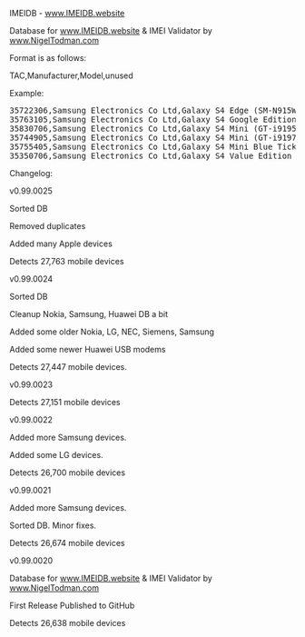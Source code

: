 IMEIDB - www.IMEIDB.website

Database for www.IMEIDB.website & IMEI Validator by www.NigelTodman.com

Format is as follows:

TAC,Manufacturer,Model,unused

Example:

<pre>
35722306,Samsung Electronics Co Ltd,Galaxy S4 Edge (SM-N915W8),,
35763105,Samsung Electronics Co Ltd,Galaxy S4 Google Edition (GT-i9505G),,
35830706,Samsung Electronics Co Ltd,Galaxy S4 Mini (GT-i9195),,
35744905,Samsung Electronics Co Ltd,Galaxy S4 Mini (GT-i9197),,
35755405,Samsung Electronics Co Ltd,Galaxy S4 Mini Blue Tick Edition (GT-i9195T),,
35350706,Samsung Electronics Co Ltd,Galaxy S4 Value Edition (GT-i9515),,
</pre>

Changelog:


v0.99.0025

Sorted DB

Removed duplicates

Added many Apple devices

Detects 27,763 mobile devices


v0.99.0024

Sorted DB

Cleanup Nokia, Samsung, Huawei DB a bit

Added some older Nokia, LG, NEC, Siemens, Samsung

Added some newer Huawei USB modems

Detects 27,447 mobile devices.


v0.99.0023

Detects 27,151 mobile devices


v0.99.0022


Added more Samsung devices.

Added some LG devices.

Detects 26,700 mobile devices


v0.99.0021

Added more Samsung devices.

Sorted DB. Minor fixes.

Detects 26,674 mobile devices


v0.99.0020


Database for www.IMEIDB.website & IMEI Validator by www.NigelTodman.com

First Release Published to GitHub

Detects 26,638 mobile devices
